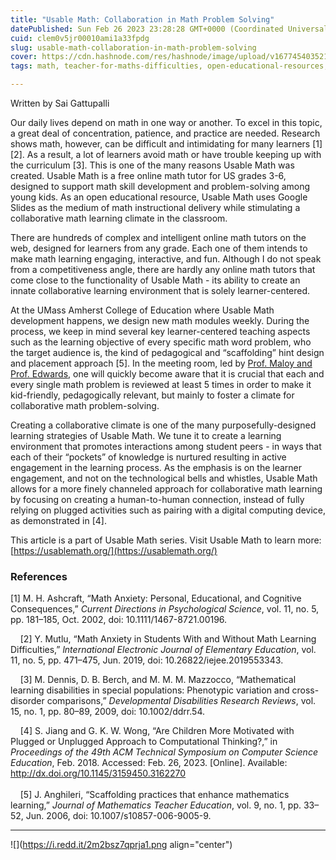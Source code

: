 ```yaml
---
title: "Usable Math: Collaboration in Math Problem Solving"
datePublished: Sun Feb 26 2023 23:28:28 GMT+0000 (Coordinated Universal Time)
cuid: clem0v5jr00010ami1a33fpdg
slug: usable-math-collaboration-in-math-problem-solving
cover: https://cdn.hashnode.com/res/hashnode/image/upload/v1677454035218/22a46eb9-670f-4208-8c44-f20482e13106.png
tags: math, teacher-for-maths-difficulties, open-educational-resources, elementary-math, math-teacher

---
```


Written by Sai Gattupalli

Our daily lives depend on math in one way or another. To excel in this topic, a great deal of concentration, patience, and practice are needed. Research shows math, however, can be difficult and intimidating for many learners \[1\]\[2\]. As a result, a lot of learners avoid math or have trouble keeping up with the curriculum \[3\]. This is one of the many reasons Usable Math was created. Usable Math is a free online math tutor for US grades 3-6, designed to support math skill development and problem-solving among young kids. As an open educational resource, Usable Math uses Google Slides as the medium of math instructional delivery while stimulating a collaborative math learning climate in the classroom.

There are hundreds of complex and intelligent online math tutors on the web, designed for learners from any grade. Each one of them intends to make math learning engaging, interactive, and fun. Although I do not speak from a competitiveness angle, there are hardly any online math tutors that come close to the functionality of Usable Math - its ability to create an innate collaborative learning environment that is solely learner-centered.

At the UMass Amherst College of Education where Usable Math development happens, we design new math modules weekly. During the process, we keep in mind several key learner-centered teaching aspects such as the learning objective of every specific math word problem, who the target audience is, the kind of pedagogical and “scaffolding” hint design and placement approach \[5\]. In the meeting room, led by [Prof. Maloy and Prof. Edwards](https://usablemath.org/#team), one will quickly become aware that it is crucial that each and every single math problem is reviewed at least 5 times in order to make it kid-friendly, pedagogically relevant, but mainly to foster a climate for collaborative math problem-solving.

Creating a collaborative climate is one of the many purposefully-designed learning strategies of Usable Math. We tune it to create a learning environment that promotes interactions among student peers - in ways that each of their “pockets” of knowledge is nurtured resulting in active engagement in the learning process. As the emphasis is on the learner engagement, and not on the technological bells and whistles, Usable Math allows for a more finely channeled approach for collaborative math learning by focusing on creating a human-to-human connection, instead of fully relying on plugged activities such as pairing with a digital computing device, as demonstrated in \[4\].

This article is a part of Usable Math series. Visit Usable Math to learn more: [https://usablemath.org/](https://usablemath.org/)

### References

\[1\] M. H. Ashcraft, “Math Anxiety: Personal, Educational, and Cognitive Consequences,” *Current Directions in Psychological Science*, vol. 11, no. 5, pp. 181–185, Oct. 2002, doi: 10.1111/1467-8721.00196.  
  
    \[2\] Y. Mutlu, “Math Anxiety in Students With and Without Math Learning Difficulties,” *lnternational Electronic Journal of Elementary Education*, vol. 11, no. 5, pp. 471–475, Jun. 2019, doi: 10.26822/iejee.2019553343.  
  
    \[3\] M. Dennis, D. B. Berch, and M. M. M. Mazzocco, “Mathematical learning disabilities in special populations: Phenotypic variation and cross-disorder comparisons,” *Developmental Disabilities Research Reviews*, vol. 15, no. 1, pp. 80–89, 2009, doi: 10.1002/ddrr.54.  
  
    \[4\] S. Jiang and G. K. W. Wong, “Are Children More Motivated with Plugged or Unplugged Approach to Computational Thinking?,” in *Proceedings of the 49th ACM Technical Symposium on Computer Science Education*, Feb. 2018. Accessed: Feb. 26, 2023. \[Online\]. Available: [http://dx.doi.org/10.1145/3159450.3162270  
](http://dx.doi.org/10.1145/3159450.3162270%EF%BF%BC)    
    \[5\] J. Anghileri, “Scaffolding practices that enhance mathematics learning,” *Journal of Mathematics Teacher Education*, vol. 9, no. 1, pp. 33–52, Jun. 2006, doi: 10.1007/s10857-006-9005-9.

---

![](https://i.redd.it/2m2bsz7qprja1.png align="center")